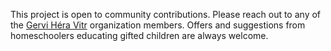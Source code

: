 This project is open to community contributions.
Please reach out to any of the [Gervi Héra Vitr](https://github.com/Gervi-Hera-Vitr) organization members.
Offers and suggestions from homeschoolers educating gifted children are always welcome. 
